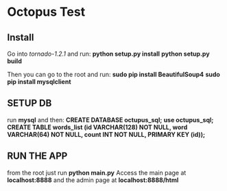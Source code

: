 # Octopus Test


## Install

Go into _tornado-1.2.1_ and run:
**python setup.py install**
**python setup.py build**


Then you can go to the root and run:
**sudo pip install BeautifulSoup4**
**sudo pip install mysqlclient**




## SETUP DB

run **mysql** and then:
**CREATE DATABASE octupus_sql;**
**use octupus_sql;**
**CREATE TABLE words_list (id VARCHAR(128) NOT NULL, word VARCHAR(64) NOT NULL, count INT NOT NULL, PRIMARY KEY (id));**



## RUN THE APP

from the root just run **python main.py**
Access the main page at **localhost:8888** and the admin page at **localhost:8888/html**
